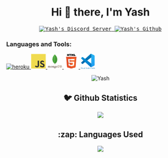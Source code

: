 <h1 align="center"> Hi 👋 there, I'm Yash</h1>

<p align="center">
  <samp>
  <a href="https://discord.gg/eJEBv7mRuJ">
  <img  alt="Yash's Discord Server" width="40" src="https://cdn.jsdelivr.net/npm/simple-icons@v3/icons/discord.svg" height="30"/>
</a>
<a href="https://github.com/YashSaini99">
  <img  alt="Yash's Github" width="40" src="https://cdn.jsdelivr.net/npm/simple-icons@v3/icons/github.svg" height="30"/>
</a>
  </samp>
  
  <br>
 </p>
 
 <h3 align="left">Languages and Tools:</h3>
 </a> <a href="https://heroku.com" target="_blank"> <img src="https://www.vectorlogo.zone/logos/heroku/heroku-icon.svg" alt="heroku" width="40" height="40"/>
   <a href="https://developer.mozilla.org/en-US/docs/Web/JavaScript" target="_blank"> <img src="https://raw.githubusercontent.com/devicons/devicon/master/icons/javascript/javascript-original.svg" alt="javascript" width="40" height="40"/> </a>
  <a href="https://www.mongodb.com/" target="_blank"> <img src="https://raw.githubusercontent.com/devicons/devicon/master/icons/mongodb/mongodb-original-wordmark.svg" alt="mongodb" width="40" height="40"/> </a>
  <a href="https://www.w3.org/html/" target="_blank"> <img src="https://raw.githubusercontent.com/devicons/devicon/master/icons/html5/html5-original-wordmark.svg" alt="html5" width="40" height="40"/> </a>
<a href="https://www.vscode.com/" target="_blank"> <img src="https://raw.githubusercontent.com/devicons/devicon/master/icons/vscode/vscode-original-wordmark.svg" alt="vscode" width="40" height="40"/> </a>  
  
 
<p align="center">
  <img src="https://komarev.com/ghpvc/?username=YashSaini99" alt="Yash" /> 
</p>



<h2 align="center">🐦 Github Statistics </h2>
<p align="center">
<img src="https://github-readme-stats.vercel.app/api?username=YashSaini99&&show_icons=true&title_color=222222&icon_color=03A87C&text_color=333333&bg_color=FFFFFF">
</p>
 
 
<h2 align="center">:zap: Languages Used </h2>
<p align="center">
<img src="https://github-readme-stats.vercel.app/api/top-langs/?username=YashSaini99&layout=compact&bg_color=ffffff&text_color=333333">
</p>
<br/>
